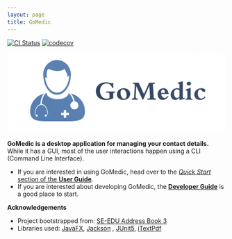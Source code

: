 ```yaml
---
layout: page 
title: GoMedic
---
```


[![CI Status](https://github.com/AY2122S1-CS2103T-T15-1/tp/actions/workflows/gradle.yml/badge.svg)](https://github.com/AY2122S1-CS2103T-T15-1/tp/actions/workflows/gradle.yml)
[![codecov](https://codecov.io/gh/AY2122S1-CS2103T-T15-1/tp/branch/master/graph/badge.svg?token=PY49G4GN2U)](https://codecov.io/gh/AY2122S1-CS2103T-T15-1/tp)

![Ui](images/logo.png)

**GoMedic is a desktop application for managing your contact details.** While it has a GUI, most of the user
interactions happen using a CLI (Command Line Interface).

* If you are interested in using GoMedic, head over to the [_Quick Start_ section of the **User
  Guide**](UserGuide.html#quick-start).
* If you are interested about developing GoMedic, the [**Developer Guide**](DeveloperGuide.html) is a good place to
  start.

**Acknowledgements**

* Project bootstrapped from: [SE-EDU Address Book 3](https://se-education.org/addressbook-level3/)
* Libraries used: [JavaFX](https://openjfx.io/), [Jackson](https://github.com/FasterXML/jackson)
  , [JUnit5](https://github.com/junit-team/junit5), [iTextPdf](https://itextpdf.com/en)
